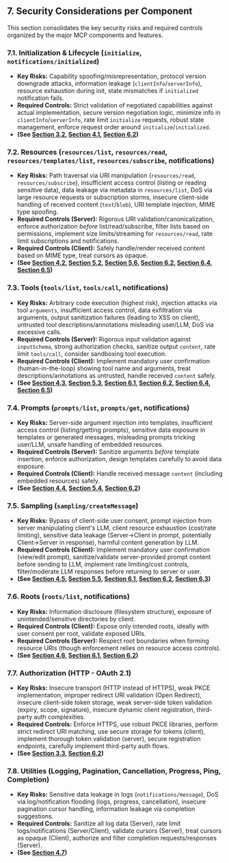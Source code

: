 ## 7. Security Considerations per Component

This section consolidates the key security risks and required controls organized by the major MCP components and features.

### 7.1. Initialization & Lifecycle (`initialize`, `notifications/initialized`)

-   **Key Risks:** Capability spoofing/misrepresentation, protocol version downgrade attacks, information leakage (`clientInfo`/`serverInfo`), resource exhaustion during init, state mismatches if `initialized` notification fails.
-   **Required Controls:** Strict validation of negotiated capabilities against actual implementation, secure version negotiation logic, minimize info in `clientInfo`/`serverInfo`, rate limit `initialize` requests, robust state management, enforce request order around `initialize`/`initialized`.
-   **(See [Section 3.2](./03-protocol-interactions.md#32-lifecycle-management-initialize-shutdown-exit), [Section 4.1](./04-data-structures.md#41-capabilities), [Section 6.2](./06-trust-boundaries.md#62-hostclient-mcp-server))**

### 7.2. Resources (`resources/list`, `resources/read`, `resources/templates/list`, `resources/subscribe`, notifications)

-   **Key Risks:** Path traversal via URI manipulation (`resources/read`, `resources/subscribe`), insufficient access control (listing or reading sensitive data), data leakage via metadata in `resources/list`, DoS via large resource requests or subscription storms, insecure client-side handling of received content (`text`/`blob`), URI template injection, MIME type spoofing.
-   **Required Controls (Server):** Rigorous URI validation/canonicalization, enforce authorization *before* list/read/subscribe, filter lists based on permissions, implement size limits/streaming for `resources/read`, rate limit subscriptions and notifications.
-   **Required Controls (Client):** Safely handle/render received content based on MIME type, treat cursors as opaque.
-   **(See [Section 4.2](./04-data-structures.md#42-resources), [Section 5.2](./05-communication-patterns.md#52-resource-discovery-reading), [Section 5.6](./05-communication-patterns.md#56-resource-subscription-update-optional), [Section 6.2](./06-trust-boundaries.md#62-hostclient-mcp-server), [Section 6.4](./06-trust-boundaries.md#64-mcp-server-external-systems), [Section 6.5](./06-trust-boundaries.md#65-mcp-server-internal-boundaries))**

### 7.3. Tools (`tools/list`, `tools/call`, notifications)

-   **Key Risks:** Arbitrary code execution (highest risk), injection attacks via tool `arguments`, insufficient access control, data exfiltration via arguments, output sanitization failures (leading to XSS on client), untrusted tool descriptions/annotations misleading user/LLM, DoS via excessive calls.
-   **Required Controls (Server):** Rigorous input validation against `inputSchema`, strong authorization checks, sanitize output `content`, rate limit `tools/call`, consider sandboxing tool execution.
-   **Required Controls (Client):** Implement mandatory user confirmation (human-in-the-loop) showing tool name and arguments, treat descriptions/annotations as untrusted, handle received `content` safely.
-   **(See [Section 4.3](./04-data-structures.md#43-tools), [Section 5.3](./05-communication-patterns.md#53-tool-discovery-execution), [Section 6.1](./06-trust-boundaries.md#61-user-hostclient-ui), [Section 6.2](./06-trust-boundaries.md#62-hostclient-mcp-server), [Section 6.4](./06-trust-boundaries.md#64-mcp-server-external-systems), [Section 6.5](./06-trust-boundaries.md#65-mcp-server-internal-boundaries))**

### 7.4. Prompts (`prompts/list`, `prompts/get`, notifications)

-   **Key Risks:** Server-side argument injection into templates, insufficient access control (listing/getting prompts), sensitive data exposure in templates or generated messages, misleading prompts tricking user/LLM, unsafe handling of embedded resources.
-   **Required Controls (Server):** Sanitize arguments *before* template insertion, enforce authorization, design templates carefully to avoid data exposure.
-   **Required Controls (Client):** Handle received message `content` (including embedded resources) safely.
-   **(See [Section 4.4](./04-data-structures.md#44-prompts), [Section 5.4](./05-communication-patterns.md#54-prompt-discovery-usage), [Section 6.2](./06-trust-boundaries.md#62-hostclient-mcp-server))**

### 7.5. Sampling (`sampling/createMessage`)

-   **Key Risks:** Bypass of client-side user consent, prompt injection from server manipulating client's LLM, client resource exhaustion (cost/rate limiting), sensitive data leakage (Server->Client in prompt, potentially Client->Server in response), harmful content generation by LLM.
-   **Required Controls (Client):** Implement mandatory user confirmation (view/edit prompt), sanitize/validate server-provided prompt content before sending to LLM, implement rate limiting/cost controls, filter/moderate LLM responses before returning to server or user.
-   **(See [Section 4.5](./04-data-structures.md#45-sampling-client-feature), [Section 5.5](./05-communication-patterns.md#55-server-initiated-sampling), [Section 6.1](./06-trust-boundaries.md#61-user-hostclient-ui), [Section 6.2](./06-trust-boundaries.md#62-hostclient-mcp-server), [Section 6.3](./06-trust-boundaries.md#63-hostclient-llm-service))**

### 7.6. Roots (`roots/list`, notifications)

-   **Key Risks:** Information disclosure (filesystem structure), exposure of unintended/sensitive directories by client.
-   **Required Controls (Client):** Expose only intended roots, ideally with user consent per root, validate exposed URIs.
-   **Required Controls (Server):** Respect root boundaries when forming resource URIs (though enforcement relies on resource access controls).
-   **(See [Section 4.6](./04-data-structures.md#46-roots-client-feature), [Section 6.1](./06-trust-boundaries.md#61-user-hostclient-ui), [Section 6.2](./06-trust-boundaries.md#62-hostclient-mcp-server))**

### 7.7. Authorization (HTTP - OAuth 2.1)

-   **Key Risks:** Insecure transport (HTTP instead of HTTPS), weak PKCE implementation, improper redirect URI validation (Open Redirect), insecure client-side token storage, weak server-side token validation (expiry, scope, signature), insecure dynamic client registration, third-party auth complexities.
-   **Required Controls:** Enforce HTTPS, use robust PKCE libraries, perform strict redirect URI matching, use secure storage for tokens (client), implement thorough token validation (server), secure registration endpoints, carefully implement third-party auth flows.
-   **(See [Section 3.3](./03-protocol-interactions.md#33-authorization-http-transport), [Section 6.2](./06-trust-boundaries.md#62-hostclient-mcp-server))**

### 7.8. Utilities (Logging, Pagination, Cancellation, Progress, Ping, Completion)

-   **Key Risks:** Sensitive data leakage in logs (`notifications/message`), DoS via log/notification flooding (logs, progress, cancellation), insecure pagination cursor handling, information leakage via completion suggestions.
-   **Required Controls:** Sanitize all log data (Server), rate limit logs/notifications (Server/Client), validate cursors (Server), treat cursors as opaque (Client), authorize and filter completion requests/responses (Server).
-   **(See [Section 4.7](./04-data-structures.md#47-utility-features))**